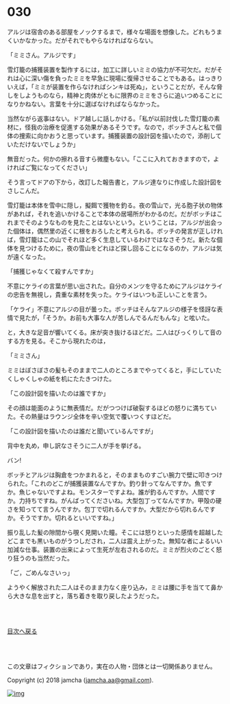 # 030

アルジは宿舎のある部屋をノックするまで，様々な場面を想像した。どれもうまくいかなかった。だがそれでもやらなければならない。  

「ミミさん。アルジです」  

雪灯籠の捕獲装置を製作するには，加工に詳しいミミの協力が不可欠だ。だがそれは心に深い傷を負ったミミを早急に現場に復帰させることでもある。はっきりいえば，「ミミが装置を作らなければシンキは死ぬ」，ということだが，そんな脅しをしようものなら，精神と肉体がともに限界のミミをさらに追いつめることになりかねない。言葉を十分に選ばなければならなかった。  

当然ながら返事はない。ドア越しに話しかける。「私が以前討伐した雪灯籠の素材に，怪我の治療を促進する効果があるそうです。なので，ボッチさんと私で個体の捜索に向かおうと思っています。捕獲装置の設計図を描いたので，添削していただけないでしょうか」  

無音だった。何かの擦れる音すら微塵もない。「ここに入れておきますので，よければご覧になってください」  

そう言ってドアの下から，改訂した報告書と，アルジ達なりに作成した設計図をさしこんだ。  

雪灯籠は本体を雪中に隠し，擬餌で獲物を釣る。夜の雪山で，光る胞子状の物体があれば，それを追いかけることで本体の居場所がわかるのだ。だがボッチはこれまでそのようなものを見たことはないという。ということは，アルジが出会った個体は，偶然里の近くに根をおろしたと考えられる。ボッチの発言が正しければ，雪灯籠はこの山でそれほど多く生息しているわけではなさそうだ。新たな個体を見つけるために，夜の雪山をどれほど探し回ることになるのか，アルジは気が遠くなった。  

「捕獲じゃなくて殺すんですか」  

不意にケライの言葉が思い出された。自分のメンツを守るためにアルジはケライの忠告を無視し，貴重な素材を失った。ケライはいつも正しいことを言う。  

「ケライ」不意にアルジの目が曇った。ボッチはそんなアルジの様子を怪訝な表情で見たが，「そうか。お前も大事な人が苦しんでるんだもんな」と呟いた。  

と，大きな足音が響いてくる。床が突き抜けるほどだ。二人はびっくりして音のする方を見る。そこから現れたのは，  

「ミミさん」  

ミミはぼさぼさの髪もそのままで二人のところまでやってくると，手にしていたくしゃくしゃの紙を机にたたきつけた。  

「この設計図を描いたのは誰ですか」  

その顔は能面のように無表情だ。だがつつけば破裂するほどの怒りに満ちていた。その熱量はラウンジ全体を辛い空気で覆いつくすほどだ。  

「この設計図を描いたのは誰だと聞いているんですが」  

背中を丸め，申し訳なさそうに二人が手を挙げる。  

バン!  

ボッチとアルジは胸倉をつかまれると，そのままものすごい腕力で壁に叩きつけられた。「これのどこが捕獲装置なんですか。釣り針ってなんですか。魚ですか。魚じゃないですよね。モンスターですよね。誰が釣るんですか。人間ですか。力持ちですね。がんばってくださいね。大型包丁ってなんですか。甲殻の硬さを知ってて言うんですか。包丁で切れるんですか。大型だから切れるんですか。そうですか。切れるといいですね。」  

振り乱した髪の隙間から覗く見開いた瞳。そこには怒りといった感情を超越したどこまでも黒いものがうつしだされ，二人は震え上がった。無知な者によるいい加減な仕事。装置の出来によって生死が左右されるのだ。ミミが烈火のごとく怒り狂うのも当然だった。  

「ご，ごめんなさいっ」  

ようやく解放された二人はそのまま力なく座り込み，ミミは腰に手を当てて鼻から大きな息を出すと，落ち着きを取り戻したようだった。  

<br>  
<br>  

[目次へ戻る](https://github.com/jamcha-aa/OblivionReports/blob/master/README.md)  

<br>  
<br>  

この文章はフィクションであり，実在の人物・団体とは一切関係ありません。  

Copyright (c) 2018 jamcha (jamcha.aa@gmail.com).  

[![img](http://i.creativecommons.org/l/by-nc-sa/4.0/88x31.png)](http://creativecommons.org/licenses/by-nc-sa/4.0/deed)